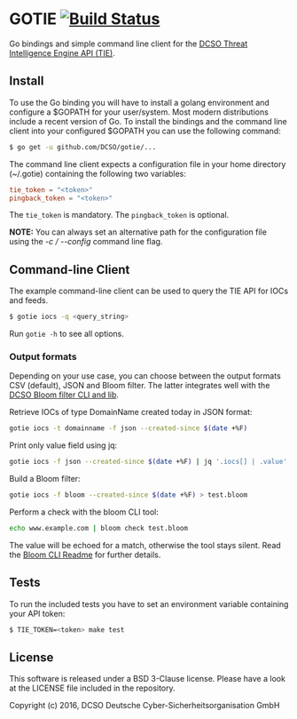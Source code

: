 GOTIE [![Build Status](https://travis-ci.org/DCSO/gotie.svg?branch=master)](https://travis-ci.org/DCSO/gotie)
=====

Go bindings and simple command line client for the
[DCSO Threat Intelligence Engine API (TIE)](https://tie.dcso.de/).

## Install

To use the Go binding you will have to install a golang environment and
configure a $GOPATH for your user/system. Most modern distributions include a
recent version of Go. To install the bindings and the command line client into
your configured $GOPATH you can use the following command:

```bash
$ go get -u github.com/DCSO/gotie/...
```

The command line client expects a configuration file in your home directory
(~/.gotie) containing the following two variables:

```toml
tie_token = "<token>"
pingback_token = "<token>"
```

The `tie_token` is mandatory.
The `pingback_token` is optional.

**NOTE:**
You can always set an alternative path for the configuration file using the
*-c / --config* command line flag.

## Command-line Client

The example command-line client can be used to query the TIE API for IOCs and
feeds.


```bash
$ gotie iocs -q <query_string>
```

Run `gotie -h` to see all options.

### Output formats

Depending on your use case, you can choose between the output formats
CSV (default), JSON and Bloom filter. The latter integrates well with the
[DCSO Bloom filter CLI and lib](https://github.com/DCSO/bloom).


Retrieve IOCs of type DomainName created today in JSON format:
```bash
gotie iocs -t domainname -f json --created-since $(date +%F)
```

Print only value field using jq:
```bash
gotie iocs -f json --created-since $(date +%F) | jq '.iocs[] | .value'
```

Build a Bloom filter:
```bash
gotie iocs -f bloom --created-since $(date +%F) > test.bloom
```

Perform a check with the bloom CLI tool:
```bash
echo www.example.com | bloom check test.bloom
```

The value will be echoed for a match, otherwise the tool stays silent. Read
the [Bloom CLI Readme](https://github.com/DCSO/bloom) for further details.



## Tests

To run the included tests you have to set an environment variable containing
your API token:

```bash
$ TIE_TOKEN=<token> make test
```

## License

This software is released under a BSD 3-Clause license.
Please have a look at the LICENSE file included in the repository.

Copyright (c) 2016, DCSO Deutsche Cyber-Sicherheitsorganisation GmbH
